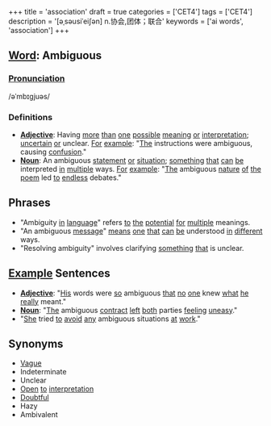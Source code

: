 +++
title = 'association'
draft = true
categories = ['CET4']
tags = ['CET4']
description = '[əˌsəusiˈei∫ən] n.协会,团体；联合'
keywords = ['ai words', 'association']
+++

## [Word](/en/post/word/): Ambiguous

### [Pronunciation](/en/post/pronunciation/)
/əˈmbɪgjuəs/

### Definitions
- **[Adjective](/en/post/adjective/)**: Having [more](/en/post/more/) [than](/en/post/than/) [one](/en/post/one/) [possible](/en/post/possible/) [meaning](/en/post/meaning/) [or](/en/post/or/) [interpretation](/en/post/interpretation/); [uncertain](/en/post/uncertain/) [or](/en/post/or/) unclear. [For](/en/post/for/) [example](/en/post/example/): "[The](/en/post/the/) instructions were ambiguous, causing [confusion](/en/post/confusion/)."
- **[Noun](/en/post/noun/)**: An ambiguous [statement](/en/post/statement/) [or](/en/post/or/) [situation](/en/post/situation/); [something](/en/post/something/) [that](/en/post/that/) [can](/en/post/can/) [be](/en/post/be/) interpreted [in](/en/post/in/) [multiple](/en/post/multiple/) ways. [For](/en/post/for/) [example](/en/post/example/): "[The](/en/post/the/) ambiguous [nature](/en/post/nature/) [of](/en/post/of/) [the](/en/post/the/) [poem](/en/post/poem/) led [to](/en/post/to/) [endless](/en/post/endless/) debates."

## Phrases
- "Ambiguity [in](/en/post/in/) [language](/en/post/language/)" refers [to](/en/post/to/) [the](/en/post/the/) [potential](/en/post/potential/) [for](/en/post/for/) [multiple](/en/post/multiple/) meanings.
- "An ambiguous [message](/en/post/message/)" [means](/en/post/means/) [one](/en/post/one/) [that](/en/post/that/) [can](/en/post/can/) [be](/en/post/be/) understood [in](/en/post/in/) [different](/en/post/different/) ways.
- "Resolving ambiguity" involves clarifying [something](/en/post/something/) [that](/en/post/that/) is unclear.

## [Example](/en/post/example/) Sentences
- **[Adjective](/en/post/adjective/)**: "[His](/en/post/his/) words were [so](/en/post/so/) ambiguous [that](/en/post/that/) [no](/en/post/no/) [one](/en/post/one/) knew [what](/en/post/what/) [he](/en/post/he/) [really](/en/post/really/) meant."
- **[Noun](/en/post/noun/)**: "[The](/en/post/the/) ambiguous [contract](/en/post/contract/) [left](/en/post/left/) [both](/en/post/both/) parties [feeling](/en/post/feeling/) [uneasy](/en/post/uneasy/)."
- "[She](/en/post/she/) tried [to](/en/post/to/) [avoid](/en/post/avoid/) [any](/en/post/any/) ambiguous situations [at](/en/post/at/) [work](/en/post/work/)."

## Synonyms
- [Vague](/en/post/vague/)
- Indeterminate
- Unclear
- [Open](/en/post/open/) [to](/en/post/to/) [interpretation](/en/post/interpretation/)
- [Doubtful](/en/post/doubtful/)
- Hazy
- Ambivalent
